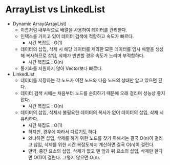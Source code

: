 # ArrayList vs LinkedList

- Dynamic Array(ArrayList)
    - 이름처럼 내부적으로 배열을 사용하여 데이터를 관리한다.
    - 인덱스를 가지고 있어 데이터 검색에 적합하고 속도가 빠르다.
        - 시간 복잡도 : O(1)
    - 데이터의 삽입, 삭제 시 해당 데이터를 제외한 모든 데이터를 임시 배열을 생성해 복사하므로 삽입, 삭제가 빈번할 경우 속도가 느리며 부적합하다.
        - 시간 복잡도 : O(n)
    - 동기화를 지원하지 않아 Vector보다 빠르다.
- LinkedList
    - 데이터를 저장하는 각 노드가 이전 노드와 다음 노드의 상태만 알고 있으면 된다.
    - 데이터 검색 시에는 처음부터 노드를 순회하기 때문에 오래 걸리며 성능상 좋지 않다.
        - 시간 복잡도 : O(n)
    - 데이터의 삽입, 삭제시 불필요한 데이터의 복사가 없어 데이터의 삽입, 삭제 시 유리하다.
        - 시간 복잡도 : O(1)
        - 하지만, 경우에 따라서 다르기도 하다.
        - 왜냐하면 삽입, 삭제를 하기 위한 노드를 찾기 위해서는 결국 O(n)이 걸리고 삽입, 삭제를 위한 시간 복잡도까지 계산하면 결국 O(n)이 걸린다.
        - 만약, 중간 요소의 삽입, 삭제가 없고 맨 앞과 뒤 요소의 삽입, 삭제만 한다면 O(1)이 걸린다. 그렇지 않으면 O(n).